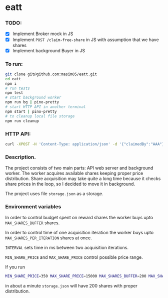 # eatt

### TODO:

- [x] Implement Broker mock in JS
- [x] Implement `POST /claim-free-share` in JS with assumption that we have shares
- [x] Implement background Buyer in JS

### To run:

```bash
git clone git@github.com:masim05/eatt.git
cd eatt
npm i
# run tests
npm test
# start background worker
npm run bg | pino-pretty
# start HTTP API in another terminal
npm start | pino-pretty
# to cleanup local file storage
npm run cleanup
```

### HTTP API:

```bash
curl -XPOST -H 'Content-Type: application/json' -d '{"claimedBy":"AAA"}' localhost:3000/claim-free-share
```

### Description.

The project consists of two main parts: API web server and background worker.
The worker acquires available shares keeping proper price distribution.
Share acquisition may take quite a long time because it checks share prices in the loop,
so I decided to move it in background.

The project uses file `storage.json` as a storage.

### Environment variables

In order to control budget spent on reward shares the worker buys upto
`MAX_SHARES_BUFFER` shares.

In order to control time of one acquisition iteration the worker buys
upto `MAX_SHARES_PER_ITERATION` shares at once.

`INTERVAL` sets time in ms between two acquisition iterations.

`MIN_SHARE_PRICE` and `MAX_SHARE_PRICE` control possible price range.

If you run

```bash
MIN_SHARE_PRICE=350 MAX_SHARE_PRICE=15000 MAX_SHARES_BUFFER=200 MAX_SHARES_PER_ITERATION=50 INTERVAL=5000 npm run bg
```

in about a minute `storage.json` will have 200 shares with proper distribution.

